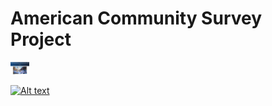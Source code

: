 # American Community Survey Project
<img src="https://github.com/ThomasRoca/American-Community-Survey-Project/blob/master/github.jpg" width="30px">

[![Alt text](https://img.youtube.com/vi/f-3SnPA6IHo/0.jpg)](https://www.youtube.com/watch?v=f-3SnPA6IHo)
